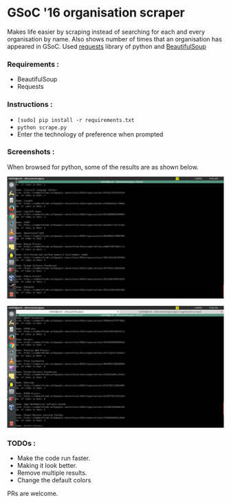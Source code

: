# GSoC '16 organisation scraper

Makes life easier by scraping instead of searching for each and every organisation by name. Also shows number of times that an organisation has appeared in GSoC.
Used [requests](http://docs.python-requests.org/en/master/) library of python and [BeautifulSoup](https://www.crummy.com/software/BeautifulSoup/bs4/doc/)

### Requirements :
+ BeautifulSoup
+ Requests

### Instructions :
+ `[sudo] pip install -r requirements.txt`
+ `python scrape.py`
+  Enter the technology of preference when prompted

### Screenshots :

When browsed for python, some of the results are as shown below.

![Python orgs 1](pyorgs.png)

![Python orgs 2](pyorgs2.png)

### TODOs :
+ Make the code run faster.
+ Making it look better.
+ Remove multiple results.
+ Change the default colors

PRs are welcome.
